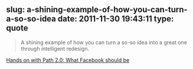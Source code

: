 slug: a-shining-example-of-how-you-can-turn-a-so-so-idea
date: 2011-11-30 19:43:11
type: quote
---

> A shining example of how you can turn a so-so idea into a great one through intelligent redesign.

[Hands on with Path 2.0: What Facebook should be](http://gigaom.com/apple/hands-on-with-path-2-0-what-facebook-should-be/)
